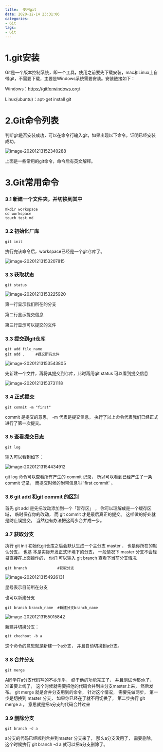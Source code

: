 ```yaml
---
title:  使用git
date: 2020-12-14 23:31:06
categories:
- Git
tags:
- Git
---
```





# 1.git安装

Git是一个版本控制系统，即一个工具，使用之前要先下载安装，mac和Linux上自带git，不需要下载，主要是Windows系统需要安装。安装链接如下：

Windows：https://gitforwindows.org/

Linux(ubuntu)：apt-get install git

# 2.Git命令列表

判断git是否安装成功，可以在命令行输入git，如果出现以下命令，证明已经安装成功。

![image-20201213152340288](C:\Users\ASUS\AppData\Roaming\Typora\typora-user-images\image-20201213152340288.png)

上面是一些常用的git命令，命令后有英文解释。



# 3.Git常用命令

### 3.1 新建一个文件夹，并切换到其中

```
mkdir workspace
cd workspace
touch test.md
```

### 3.2 初始化厂库

```
git init
```

执行完该命令后，workspace已经是一个git仓库了。

![image-20201213153207815](C:\Users\ASUS\AppData\Roaming\Typora\typora-user-images\image-20201213153207815.png)

### 3.3 获取状态

```
git status
```

![image-20201213153225920](C:\Users\ASUS\AppData\Roaming\Typora\typora-user-images\image-20201213153225920.png)

第一行显示我们所在的分支

第二行显示提交信息

第三行显示可以提交的文件

### 3.3 提交到git仓库

```
git add file_name
git add .     #提交所有文件
```

![image-20201213153543805](C:\Users\ASUS\AppData\Roaming\Typora\typora-user-images\image-20201213153543805.png)

先新建一个文件，再将其提交到仓库，此时再用git status 可以看到提交信息

![image-20201213153731118](C:\Users\ASUS\AppData\Roaming\Typora\typora-user-images\image-20201213153731118.png)

### 3.4 正式提交

```
git commit -m "first"
```

commit 是提交的意思， -m 代表是提交信息， 执行了以上命令代表我们已经正式进行了第一次提交。  

### 3.5 查看提交日志

```
git log
```

输入可以看到如下：

![image-20201213154434912](C:\Users\ASUS\AppData\Roaming\Typora\typora-user-images\image-20201213154434912.png)

git log 命令可以查看所有产生的 commit 记录， 所以可以看到已经产生了一条 commit 记录，
而提交时候的附带信息叫 'first commit' 。  

### 3.6 git add 和git commit 的区别

首先 git add 是先把改动添加到一个「暂存区」 ， 你可以理解成是一个缓存区域， 临时保存你的改动， 而 git commit 才是最后真正的提交。 这样做的好处就是防止误提交， 当然也有办法把这两步合并成一步。

### 3.7 获取分支

执行 git init 初始化git仓库之后会默认生成一个主分支 master ， 也是你所在的默认分支， 也基
本是实际开发正式环境下的分支， 一般情况下 master 分支不会轻易直接在上面操作的， 你们
可以输入 git branch 查看下当前分支情况  

```
git branch              #获取分支
```

![image-20201213154926131](C:\Users\ASUS\AppData\Roaming\Typora\typora-user-images\image-20201213154926131.png)

星号表示目前所在分支

也可以新建分支

```
git branch branch_name  #新建分支branch_name
```

![image-20201213155015842](C:\Users\ASUS\AppData\Roaming\Typora\typora-user-images\image-20201213155015842.png)

新建并切换分支：

```
git chechout -b a
```

  这个命令的意思就是新建一个a分支， 并且自动切换到a分支。  

### 3.8 合并分支

```
git merge
```

A同学在a分支代码写的不亦乐乎， 终于他的功能完工了， 并且测试也都ok了， 准备要上线了， 这个时候就需要把他的代码合并到主分支master上来， 然后发布。 git merge 就是合并分支用到的命令， 针对这个情况， 需要先做两步， 第一步是切换到 master 分支， 如果你已经在了就不用切换了， 第二步执行 git merge a ， 意思就是把a分支的代码合并过来  

### 3.9 删除分支

```
git branch -d a 
```

a分支的代码已经顺利合并到master 分支来了， 那么a分支没用了， 需要删除， 这个时候执行 git branch -d a 就可以把a分支删除了。  

